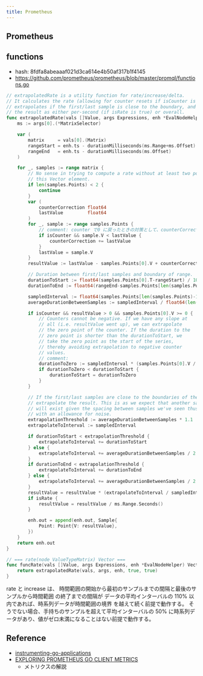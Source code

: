 ```yaml
---
title: Prometheus
---
```


## Prometheus


## functions
* hash: 8fdfa8abeaaaf021d3ca614e4b50af317b1f4145
* https://github.com/prometheus/prometheus/blob/master/promql/functions.go

``` go
// extrapolatedRate is a utility function for rate/increase/delta.
// It calculates the rate (allowing for counter resets if isCounter is true),
// extrapolates if the first/last sample is close to the boundary, and returns
// the result as either per-second (if isRate is true) or overall.
func extrapolatedRate(vals []Value, args Expressions, enh *EvalNodeHelper, isCounter bool, isRate bool) Vector {
	ms := args[0].(*MatrixSelector)

	var (
		matrix     = vals[0].(Matrix)
		rangeStart = enh.ts - durationMilliseconds(ms.Range+ms.Offset)
		rangeEnd   = enh.ts - durationMilliseconds(ms.Offset)
	)

	for _, samples := range matrix {
		// No sense in trying to compute a rate without at least two points. Drop
		// this Vector element.
		if len(samples.Points) < 2 {
			continue
		}
		var (
			counterCorrection float64
			lastValue         float64
		)
		for _, sample := range samples.Points {
		    // comment: counter で0 に戻ったときの対策として、counterCorrection をおいているのだと思われ 
			if isCounter && sample.V < lastValue {
				counterCorrection += lastValue
			}
			lastValue = sample.V
		}
		resultValue := lastValue - samples.Points[0].V + counterCorrection

		// Duration between first/last samples and boundary of range.
		durationToStart := float64(samples.Points[0].T-rangeStart) / 1000
		durationToEnd := float64(rangeEnd-samples.Points[len(samples.Points)-1].T) / 1000

		sampledInterval := float64(samples.Points[len(samples.Points)-1].T-samples.Points[0].T) / 1000
		averageDurationBetweenSamples := sampledInterval / float64(len(samples.Points)-1)

		if isCounter && resultValue > 0 && samples.Points[0].V >= 0 {
			// Counters cannot be negative. If we have any slope at
			// all (i.e. resultValue went up), we can extrapolate
			// the zero point of the counter. If the duration to the
			// zero point is shorter than the durationToStart, we
			// take the zero point as the start of the series,
			// thereby avoiding extrapolation to negative counter
			// values.
			// comment:  
			durationToZero := sampledInterval * (samples.Points[0].V / resultValue)
			if durationToZero < durationToStart {
				durationToStart = durationToZero
			}
		}

		// If the first/last samples are close to the boundaries of the range,
		// extrapolate the result. This is as we expect that another sample
		// will exist given the spacing between samples we've seen thus far,
		// with an allowance for noise.
		extrapolationThreshold := averageDurationBetweenSamples * 1.1
		extrapolateToInterval := sampledInterval

		if durationToStart < extrapolationThreshold {
			extrapolateToInterval += durationToStart
		} else {
			extrapolateToInterval += averageDurationBetweenSamples / 2
		}
		if durationToEnd < extrapolationThreshold {
			extrapolateToInterval += durationToEnd
		} else {
			extrapolateToInterval += averageDurationBetweenSamples / 2
		}
		resultValue = resultValue * (extrapolateToInterval / sampledInterval)
		if isRate {
			resultValue = resultValue / ms.Range.Seconds()
		}

		enh.out = append(enh.out, Sample{
			Point: Point{V: resultValue},
		})
	}
	return enh.out
}

// === rate(node ValueTypeMatrix) Vector ===
func funcRate(vals []Value, args Expressions, enh *EvalNodeHelper) Vector {
	return extrapolatedRate(vals, args, enh, true, true)
}
```

rate と increase は、
時間範囲の開始から最初のサンプルまでの間隔と最後のサンプルから時間範囲 の終了までの間隔が
データの平均インターバルの 110% 以内であれば、時系列データが時間範囲の境界 を越えて続く前提で動作する。
そうでない場合、手持ちのサンプルを超えて平均インターバルの 50% に時系列データがあり、値がゼロ未満になることはない前提で動作する。

## Reference
* [instrumenting-go-applications](https://banzaicloud.com/blog/instrumenting-go-applications/)
* [EXPLORING PROMETHEUS GO CLIENT METRICS](https://povilasv.me/prometheus-go-metrics/)
  * メトリクスの解説
